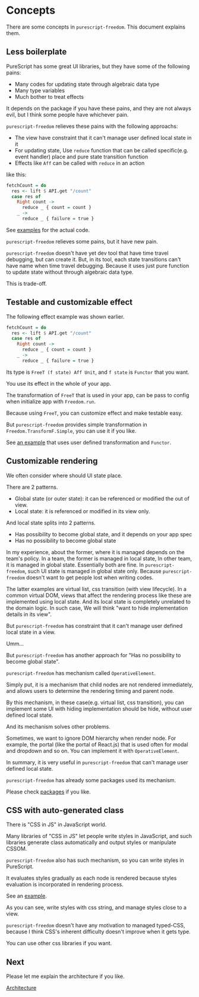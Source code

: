 # Concepts

There are some concepts in `purescript-freedom`.
This document explains them.

## Less boilerplate

PureScript has some great UI libraries, but they have some of the following pains:

- Many codes for updating state through algebraic data type
- Many type variables
- Much bother to treat effects

It depends on the package if you have these pains, and they are not always evil,  but I think some people have whichever pain.

`purescript-freedom` relieves these pains with the following approachs:

- The view have constraint that it can't manage user defined local state in it
- For updating state, Use `reduce` function that can be called specific(e.g. event handler) place and pure state transition function
- Effects like `Aff` can be called with `reduce` in an action

like this:

```purescript
fetchCount = do
  res <- lift $ API.get "/count"
  case res of
    Right count ->
      reduce _ { count = count }
    _ ->
      reduce _ { failure = true }
```

See [examples](https://github.com/purescript-freedom/purescript-freedom/blob/master/examples/basic/src/View/PostEdit.purs) for the actual code.

`purescript-freedom` relieves some pains, but it have new pain.

`purescript-freedom` doesn't have yet dev tool that have time travel debugging, but can create it.
But, in its tool, each state transitions can't have name when time travel debugging.
Because it uses just pure function to update state without through algebraic data type.

This is trade-off.

## Testable and customizable effect

The following effect example was shown earlier.

```purescript
fetchCount = do
  res <- lift $ API.get "/count"
  case res of
    Right count ->
      reduce _ { count = count }
    _ ->
      reduce _ { failure = true }
```

Its type is `FreeT (f state) Aff Unit`, and `f state` is `Functor` that you want.

You use its effect in the whole of your app.

The transformation of `FreeT` that is used in your app, can be pass to config when initialize app with `Freedom.run`.

Because using `FreeT`, you can customize effect and make testable easy.

But `purescript-freedom` provides simple transformation in `Freedom.TransformF.Simple`, you can use it if you like.

See [an example](https://github.com/purescript-freedom/purescript-freedom/tree/master/examples/user-defined-transformF) that uses user defined transformation and `Functor`.

## Customizable rendering

We often consider where should UI state place.

There are 2 patterns.

- Global state (or outer state): it can be referenced or modified the out of view.
- Local state: it is referenced or modified in its view only. 

And local state splits into 2 patterns.

- Has possibility to become global state, and it depends on your app spec
- Has no possibility to become global state

In my experience, about the former, where it is managed depends on the team's policy.
In a team, the former is managed in local state, In other team, it is managed in global state.
Essentially both are fine.
In `purescript-freedom`, such UI state is managed in global state only.
Because `purescript-freedom` doesn't want to get people lost when writing codes.

The latter examples are virtual list, css transition (with view lifecycle).
In a common virtual DOM, views that affect the rendering process like these are implemented using local state.
And its local state is completely unrelated to the domain logic.
In such case, We will think "want to hide implementation details in its view".

But `purescript-freedom` has constraint that it can't manage user defined local state in a view.

Umm...

But `purescript-freedom` has another approach for "Has no possibility to become global state".

`purescript-freedom` has mechanism called `OperativeElement`.

Simply put, it is a mechanism that child nodes are not rendered immediately, and allows users to determine the rendering timing and parent node.

By this mechanism, in these case(e.g. virtual list, css transition), you can implement some UI with hiding implementation should be hide, without user defined local state.

And its mechanism solves other problems.

Sometimes, we want to ignore DOM hierarchy when render node.
For example, the portal (like the portal of React.js) that is used often for modal and dropdown and so on.
You can implement it with `OperativeElement`.

In summary, it is very useful in `purescript-freedom` that can't manage user defined local state.

`purescript-freedom` has already some packages used its mechanism.

Please check [packages](https://github.com/purescript-freedom) if you like.

## CSS with auto-generated class

There is "CSS in JS" in JavaScript world.

Many libraries of "CSS in JS" let people write styles in JavaScript, and such libraries generate class automatically and output styles or manipulate CSSOM.

`purescript-freedom` also has such mechanism, so you can write styles in PureScript.

It evaluates styles gradually as each node is rendered because styles evaluation is incorporated in rendering process.

See an [example](https://github.com/purescript-freedom/purescript-freedom/blob/master/examples/basic/src/View/PostsIndex.purs#L68-L79).

As you can see, write styles with css string, and manage styles close to a view.

`purescript-freedom` doesn't have any motivation to managed typed-CSS, because I think CSS's inherent difficulty doesn't improve when it gets type.

You can use other css libraries if you want.

## Next

Please let me explain the architecture if you like.

[Architecture](https://github.com/purescript-freedom/purescript-freedom/tree/master/docs/03-Architecture.md)
